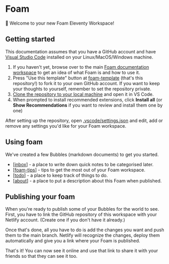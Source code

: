 # Foam

👋 Welcome to your new Foam Eleventy Workspace!

## Getting started

This documentation assumes that you have a GitHub account and have [Visual Studio Code](https://code.visualstudio.com/) installed on your Linux/MacOS/Windows machine.

1. If you haven't yet, browse over to the main [Foam documentation workspace](https://foambubble.github.io/foam) to get an idea of what Foam is and how to use it.
2. Press "Use this template" button at [foam-template](https://github.com/foambubble/foam-template/generate) (that's this repository!) to fork it to your own GitHub account. If you want to keep your thoughts to yourself, remember to set the repository private.
3. [Clone the repository to your local machine](https://help.github.com/en/github/creating-cloning-and-archiving-repositories/cloning-a-repository) and open it in VS Code.
4. When prompted to install recommended extensions, click **Install all** (or **Show Recommendations** if you want to review and install them one by one)

After setting up the repository, open [.vscode/settings.json](.vscode/settings.json) and edit, add or remove any settings you'd like for your Foam workspace.

## Using foam

We've created a few Bubbles (markdown documents) to get you started.

- [[inbox]] - a place to write down quick notes to be categorised later.
- [[foam-tips]] - tips to get the most out of your Foam workspace.
- [[todo]] - a place to keep track of things to do.
- [[about]] - a place to put a description about this Foam when published.

## Publishing your foam

When you're ready to publish some of your Bubbles for the world to see. First, you have to link the GitHub repository of this workspace with your Netlify account. (Create one if you don't have it already.)

Once that's done, all you have to do is add the changes you want and push them to the main branch. Netlify will recognize the changes, deploy them automatically and give you a link where your Foam is published.

That's it! You can now see it online and use that link to share it with your friends so that they can see it too.

[//begin]: # "Autogenerated link references for markdown compatibility"
[about]: bubbles/about "About this site"
[inbox]: bubbles/inbox "Inbox"
[foam-tips]: bubbles/foam-tips "Foam tips"
[todo]: bubbles/todo "Todo"
[//end]: # "Autogenerated link references"